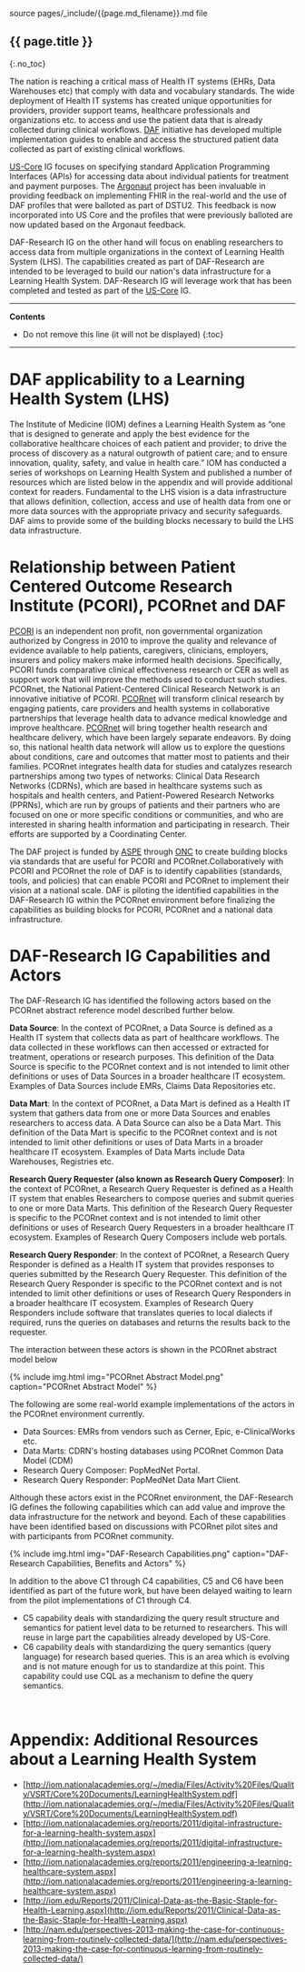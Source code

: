 source pages/_include/{{page.md_filename}}.md  file

## {{ page.title }}
{:.no_toc}


The nation is reaching a critical mass of Health IT systems (EHRs, Data Warehouses etc) that comply with data and vocabulary standards. The wide deployment of Health IT systems has created unique opportunities for providers, provider support teams, healthcare professionals and organizations etc. to access and use the patient data that is already collected during clinical workflows. [DAF] initiative has developed multiple implementation guides to enable and access the structured patient data collected as part of existing clinical workflows.

[US-Core] IG focuses on specifying standard Application Programming Interfaces (APIs) for accessing data about individual patients for treatment and payment purposes. The [Argonaut] project has been invaluable in providing feedback on implementing FHIR in the real-world and the use of DAF profiles that were balloted as part of DSTU2. This feedback is now incorporated into US Core and the profiles that were previously balloted are now updated based on the Argonaut feedback.

DAF-Research IG on the other hand will focus on enabling researchers to access data from multiple organizations in the context of Learning Health System (LHS). The capabilities created as part of DAF-Research are intended to be leveraged to build our nation's data infrastructure for a Learning Health System. DAF-Research IG will leverage work that has been completed and tested as part of the [US-Core] IG.

---

<!-- TOC  the css styling for this is \pages\assets\css\project.css under 'markdown-toc'-->
**Contents**

* Do not remove this line (it will not be displayed)
{:toc}

---

<!-- end TOC -->


# DAF applicability to a Learning Health System (LHS)

The Institute of Medicine (IOM) defines a Learning Health System as “one that is designed to generate and apply the best evidence for the collaborative healthcare choices of each patient and provider; to drive the process of discovery as a natural outgrowth of patient care; and to ensure innovation, quality, safety, and value in health care.” IOM has conducted a series of workshops on Learning Health System and published a number of resources which are listed below in the appendix and will provide additional context for readers. Fundamental to the LHS vision is a data infrastructure that allows definition, collection, access and use of health data from one or more data sources with the appropriate privacy and security safeguards. DAF aims to provide some of the building blocks necessary to build the LHS data infrastructure.

# Relationship between Patient Centered Outcome Research Institute (PCORI), PCORnet and DAF

[PCORI] is an independent non profit, non governmental organization authorized by Congress in 2010 to improve the quality and relevance of evidence available to help patients, caregivers, clinicians, employers, insurers and policy makers make informed health decisions. Specifically, PCORI funds comparative clinical effectiveness research or CER as well as support work that will improve the methods used to conduct such studies. PCORnet, the National Patient-Centered Clinical Research Network is an innovative initiative of PCORI. [PCORnet] will transform clinical research by engaging patients, care providers and health systems in collaborative partnerships that leverage health data to advance medical knowledge and improve healthcare. [PCORnet] will bring together health research and healthcare delivery, which have been largely separate endeavors. By doing so, this national health data network will allow us to explore the questions about conditions, care and outcomes that matter most to patients and their families. PCORnet integrates health data for studies and catalyzes research partnerships among two types of networks: Clinical Data Research Networks (CDRNs), which are based in healthcare systems such as hospitals and health centers, and Patient-Powered Research Networks (PPRNs), which are run by groups of patients and their partners who are focused on one or more specific conditions or communities, and who are interested in sharing health information and participating in research. Their efforts are supported by a Coordinating Center.

The DAF project is funded by [ASPE] through [ONC] to create building blocks via standards that are useful for PCORI and PCORnet.Collaboratively with PCORI and PCORnet the role of DAF is to identify capabilities (standards, tools, and policies) that can enable PCORI and PCORnet to implement their vision at a national scale. DAF is piloting the identified capabilities in the DAF-Research IG within the PCORnet environment before finalizing the capabilities as building blocks for PCORI, PCORnet and a national data infrastructure.

# DAF-Research IG Capabilities and Actors

The DAF-Research IG has identified the following actors based on the PCORnet abstract reference model described further below.

**Data Source**: In the context of PCORnet, a Data Source is defined as a Health IT system that collects data as part of healthcare workflows. The data collected in these workflows can then accessed or extracted for treatment, operations or research purposes. This definition of the Data Source is specific to the PCORnet context and is not intended to limit other definitions or uses of Data Sources in a broader healthcare IT ecosystem.
Examples of Data Sources include EMRs, Claims Data Repositories etc.

**Data Mart**: In the context of PCORnet, a Data Mart is defined as a Health IT system that gathers data from one or more Data Sources and enables researchers to access data. A Data Source can also be a Data Mart. This definition of the Data Mart is specific to the PCORnet context and is not intended to limit other definitions or uses of Data Marts in a broader healthcare IT ecosystem.
Examples of Data Marts include Data Warehouses, Registries etc.

**Research Query Requester (also known as Research Query Composer)**: In the context of PCORnet, a Research Query Requester is defined as a Health IT system that enables Researchers to compose queries and submit queries to one or more Data Marts. This definition of the Research Query Requester is specific to the PCORnet context and is not intended to limit other definitions or uses of Research Query Requesters in a broader healthcare IT ecosystem. 
Examples of Research Query Composers include web portals.

**Research Query Responder**: In the context of PCORnet, a Research Query Responder is defined as a Health IT system that provides responses to queries submitted by the Research Query Requester.  This definition of the Research Query Responder is specific to the PCORnet context and is not intended to limit other definitions or uses of Research Query Responders in a broader healthcare IT ecosystem.
Examples of Research Query Responders include software that translates queries to local dialects if required, runs the queries on databases and returns the results back to the requester.

The interaction between these actors is shown in the PCORnet abstract model below

{% include img.html img="PCORnet Abstract Model.png" caption="PCORnet Abstract Model" %}

The following are some real-world example implementations of the actors in the PCORnet environment currently.

* Data Sources: EMRs from vendors such as Cerner, Epic, e-ClinicalWorks etc.
* Data Marts: CDRN's hosting databases using PCORnet Common Data Model (CDM)
* Research Query Composer: PopMedNet Portal.
* Research Query Responder: PopMedNet Data Mart Client.

Although these actors exist in the PCORnet environment, the DAF-Research IG defines the following capabilities which can add value and improve the data infrastructure for the network and beyond.
Each of these capabilities have been identified based on discussions with PCORnet pilot sites and with participants from PCORnet community.

{% include img.html img="DAF-Research Capabilities.png" caption="DAF-Research Capabilities, Benefits and Actors" %}

In addition to the above C1 through C4 capabilities, C5 and C6 have been identified as part of the future work, but have been delayed waiting to learn from the pilot implementations of C1 through C4.

* C5 capability deals with standardizing the query result structure and semantics for patient level data to be returned to researchers. This will reuse in large part the capabilities already developed by US-Core.
* C6 capability deals with standardizing the query semantics (query language) for research based queries. This is an area which is evolving and is not mature enough for us to standardize at this point. This capability could use CQL as a mechanism to define the query semantics.

<br />


# Appendix: Additional Resources about a Learning Health System

* [http://iom.nationalacademies.org/~/media/Files/Activity%20Files/Quality/VSRT/Core%20Documents/LearningHealthSystem.pdf](http://iom.nationalacademies.org/~/media/Files/Activity%20Files/Quality/VSRT/Core%20Documents/LearningHealthSystem.pdf)
* [http://iom.nationalacademies.org/reports/2011/digital-infrastructure-for-a-learning-health-system.aspx](http://iom.nationalacademies.org/reports/2011/digital-infrastructure-for-a-learning-health-system.aspx)
* [http://iom.nationalacademies.org/reports/2011/engineering-a-learning-healthcare-system.aspx](http://iom.nationalacademies.org/reports/2011/engineering-a-learning-healthcare-system.aspx)
* [http://iom.edu/Reports/2011/Clinical-Data-as-the-Basic-Staple-for-Health-Learning.aspx](http://iom.edu/Reports/2011/Clinical-Data-as-the-Basic-Staple-for-Health-Learning.aspx)
* [http://nam.edu/perspectives-2013-making-the-case-for-continuous-learning-from-routinely-collected-data/](http://nam.edu/perspectives-2013-making-the-case-for-continuous-learning-from-routinely-collected-data/)



[US-Core]: http://build.fhir.org/ig/Healthedata1/US-Core//index.html
[DAF-Research]: daf-research.html
[Office of the National Coordinator (ONC)]: http://www.healthit.gov/newsroom/about-onc
[ONC]: http://www.healthit.gov/newsroom/about-onc
[Data Access Framework]: http://wiki.siframework.org/Data+Access+Framework+Homepage
[DAF]: http://wiki.siframework.org/Data+Access+Framework+Homepage
[PCORI]:  http://www.pcori.org
[PCORnet]: http://www.pcornet.org/
[Argonaut]: http://argonautwiki.hl7.org/
[ASPE]: https://aspe.hhs.gov/
[DAF-Research-intro]: index.html
[C1, C2, C3, C4]: index.html
[Data Source Conformance]: CapabilityStatement-daf-datasource.html
[Data Mart Conformance]: CapabilityStatement-daf-datamart.html
[Research Query Composer Conformance]: CapabilityStatement-daf-datasource.html
[Research Query Responder Conformance]: CapabilityStatement-daf-datasource.html
[DAF-Task]:StructureDefinition-daf-task.html
[DAF-Provenance]:StructureDefinition-daf-provenance.html
[DAF-OperationDefinition]:StructureDefinition-daf-operationdefinition.html
[DAF-Conformance]:StructureDefinition-daf-conformance.html
[DAF-QueryResults]:StructureDefinition-daf-queryresults.html
[PCORnet CDM]: http://pcornet.org/pcornet-common-data-model/
[OMOP CDM]: http://omop.org/CDM
[PCORnet]: http://www.pcornet.org/
[HHS de-identification guidance]: https://www.hhs.gov/hipaa/for-professionals/privacy/special-topics/de-identification/
[FHIR wiki]: http://wiki.hl7.org/index.php?title=FHIR
